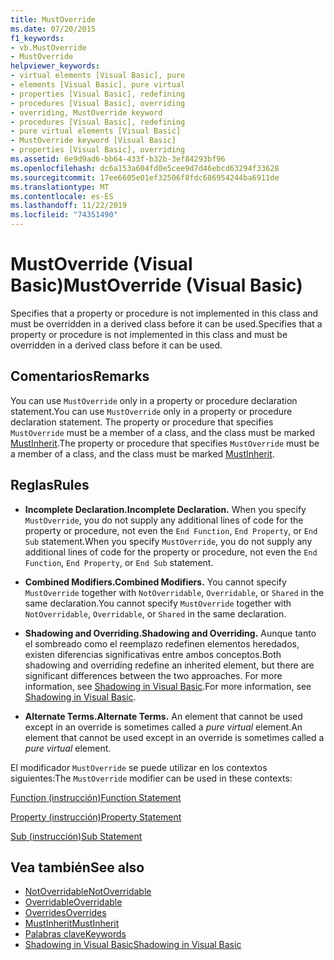 ```yaml
---
title: MustOverride
ms.date: 07/20/2015
f1_keywords:
- vb.MustOverride
- MustOverride
helpviewer_keywords:
- virtual elements [Visual Basic], pure
- elements [Visual Basic], pure virtual
- properties [Visual Basic], redefining
- procedures [Visual Basic], overriding
- overriding, MustOverride keyword
- procedures [Visual Basic], redefining
- pure virtual elements [Visual Basic]
- MustOverride keyword [Visual Basic]
- properties [Visual Basic], overriding
ms.assetid: 6e9d9ad6-bb64-433f-b32b-3ef84293bf96
ms.openlocfilehash: dc6a153a604fd0e5cee9d7d46ebcd63294f33628
ms.sourcegitcommit: 17ee6605e01ef32506f8fdc686954244ba6911de
ms.translationtype: MT
ms.contentlocale: es-ES
ms.lasthandoff: 11/22/2019
ms.locfileid: "74351490"
---
```

# <a name="mustoverride-visual-basic"></a><span data-ttu-id="ec435-102">MustOverride (Visual Basic)</span><span class="sxs-lookup"><span data-stu-id="ec435-102">MustOverride (Visual Basic)</span></span>
<span data-ttu-id="ec435-103">Specifies that a property or procedure is not implemented in this class and must be overridden in a derived class before it can be used.</span><span class="sxs-lookup"><span data-stu-id="ec435-103">Specifies that a property or procedure is not implemented in this class and must be overridden in a derived class before it can be used.</span></span>  
  
## <a name="remarks"></a><span data-ttu-id="ec435-104">Comentarios</span><span class="sxs-lookup"><span data-stu-id="ec435-104">Remarks</span></span>  
 <span data-ttu-id="ec435-105">You can use `MustOverride` only in a property or procedure declaration statement.</span><span class="sxs-lookup"><span data-stu-id="ec435-105">You can use `MustOverride` only in a property or procedure declaration statement.</span></span> <span data-ttu-id="ec435-106">The property or procedure that specifies `MustOverride` must be a member of a class, and the class must be marked [MustInherit](../../../visual-basic/language-reference/modifiers/mustinherit.md).</span><span class="sxs-lookup"><span data-stu-id="ec435-106">The property or procedure that specifies `MustOverride` must be a member of a class, and the class must be marked [MustInherit](../../../visual-basic/language-reference/modifiers/mustinherit.md).</span></span>  
  
## <a name="rules"></a><span data-ttu-id="ec435-107">Reglas</span><span class="sxs-lookup"><span data-stu-id="ec435-107">Rules</span></span>  
  
- <span data-ttu-id="ec435-108">**Incomplete Declaration.**</span><span class="sxs-lookup"><span data-stu-id="ec435-108">**Incomplete Declaration.**</span></span> <span data-ttu-id="ec435-109">When you specify `MustOverride`, you do not supply any additional lines of code for the property or procedure, not even the `End Function`, `End Property`, or `End Sub` statement.</span><span class="sxs-lookup"><span data-stu-id="ec435-109">When you specify `MustOverride`, you do not supply any additional lines of code for the property or procedure, not even the `End Function`, `End Property`, or `End Sub` statement.</span></span>  
  
- <span data-ttu-id="ec435-110">**Combined Modifiers.**</span><span class="sxs-lookup"><span data-stu-id="ec435-110">**Combined Modifiers.**</span></span> <span data-ttu-id="ec435-111">You cannot specify `MustOverride` together with `NotOverridable`, `Overridable`, or `Shared` in the same declaration.</span><span class="sxs-lookup"><span data-stu-id="ec435-111">You cannot specify `MustOverride` together with `NotOverridable`, `Overridable`, or `Shared` in the same declaration.</span></span>  
  
- <span data-ttu-id="ec435-112">**Shadowing and Overriding.**</span><span class="sxs-lookup"><span data-stu-id="ec435-112">**Shadowing and Overriding.**</span></span> <span data-ttu-id="ec435-113">Aunque tanto el sombreado como el reemplazo redefinen elementos heredados, existen diferencias significativas entre ambos conceptos.</span><span class="sxs-lookup"><span data-stu-id="ec435-113">Both shadowing and overriding redefine an inherited element, but there are significant differences between the two approaches.</span></span> <span data-ttu-id="ec435-114">For more information, see [Shadowing in Visual Basic](../../../visual-basic/programming-guide/language-features/declared-elements/shadowing.md).</span><span class="sxs-lookup"><span data-stu-id="ec435-114">For more information, see [Shadowing in Visual Basic](../../../visual-basic/programming-guide/language-features/declared-elements/shadowing.md).</span></span>  
  
- <span data-ttu-id="ec435-115">**Alternate Terms.**</span><span class="sxs-lookup"><span data-stu-id="ec435-115">**Alternate Terms.**</span></span> <span data-ttu-id="ec435-116">An element that cannot be used except in an override is sometimes called a *pure virtual* element.</span><span class="sxs-lookup"><span data-stu-id="ec435-116">An element that cannot be used except in an override is sometimes called a *pure virtual* element.</span></span>  
  
 <span data-ttu-id="ec435-117">El modificador `MustOverride` se puede utilizar en los contextos siguientes:</span><span class="sxs-lookup"><span data-stu-id="ec435-117">The `MustOverride` modifier can be used in these contexts:</span></span>  
  
 [<span data-ttu-id="ec435-118">Function (instrucción)</span><span class="sxs-lookup"><span data-stu-id="ec435-118">Function Statement</span></span>](../../../visual-basic/language-reference/statements/function-statement.md)  
  
 [<span data-ttu-id="ec435-119">Property (instrucción)</span><span class="sxs-lookup"><span data-stu-id="ec435-119">Property Statement</span></span>](../../../visual-basic/language-reference/statements/property-statement.md)  
  
 [<span data-ttu-id="ec435-120">Sub (instrucción)</span><span class="sxs-lookup"><span data-stu-id="ec435-120">Sub Statement</span></span>](../../../visual-basic/language-reference/statements/sub-statement.md)  
  
## <a name="see-also"></a><span data-ttu-id="ec435-121">Vea también</span><span class="sxs-lookup"><span data-stu-id="ec435-121">See also</span></span>

- [<span data-ttu-id="ec435-122">NotOverridable</span><span class="sxs-lookup"><span data-stu-id="ec435-122">NotOverridable</span></span>](../../../visual-basic/language-reference/modifiers/notoverridable.md)
- [<span data-ttu-id="ec435-123">Overridable</span><span class="sxs-lookup"><span data-stu-id="ec435-123">Overridable</span></span>](../../../visual-basic/language-reference/modifiers/overridable.md)
- [<span data-ttu-id="ec435-124">Overrides</span><span class="sxs-lookup"><span data-stu-id="ec435-124">Overrides</span></span>](../../../visual-basic/language-reference/modifiers/overrides.md)
- [<span data-ttu-id="ec435-125">MustInherit</span><span class="sxs-lookup"><span data-stu-id="ec435-125">MustInherit</span></span>](../../../visual-basic/language-reference/modifiers/mustinherit.md)
- [<span data-ttu-id="ec435-126">Palabras clave</span><span class="sxs-lookup"><span data-stu-id="ec435-126">Keywords</span></span>](../../../visual-basic/language-reference/keywords/index.md)
- [<span data-ttu-id="ec435-127">Shadowing in Visual Basic</span><span class="sxs-lookup"><span data-stu-id="ec435-127">Shadowing in Visual Basic</span></span>](../../../visual-basic/programming-guide/language-features/declared-elements/shadowing.md)
